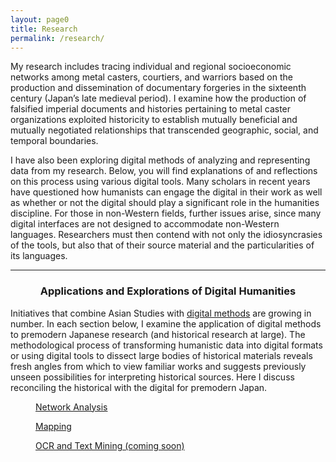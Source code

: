 ```yaml
---
layout: page0
title: Research
permalink: /research/
---
```


My research includes tracing individual and regional socioeconomic networks among metal casters, courtiers, and warriors based on the production and dissemination of documentary forgeries in the sixteenth century (Japan’s late medieval period). I examine how the production of falsified imperial documents and histories pertaining to metal caster organizations exploited historicity to establish mutually beneficial and mutually negotiated relationships that transcended geographic, social, and temporal boundaries.

I have also been exploring digital methods of analyzing and representing data from my research. Below, you will find explanations of and reflections on this process using various digital tools. Many scholars in recent years have questioned how humanists can engage the digital in their work as well as whether or not the digital should play a significant role in the humanities discipline. For those in non-Western fields, further issues arise, since many digital interfaces are not designed to accommodate non-Western languages. Researchers must then contend with not only the idiosyncrasies of the tools, but also that of their source material and the particularities of its languages.

<p></p>
<hr class="style14">
<center><h3>Applications and Explorations of Digital Humanities</h3></center>
<p></p>

Initiatives that combine Asian Studies with <a href="http://prcurtis.com/DH/resources">digital methods</a> are growing in number. In each section below, I examine the application of digital methods to premodern Japanese research (and historical research at large). The methodological process of transforming humanistic data into digital formats or using digital tools to dissect large bodies of historical materials reveals fresh angles from which to view familiar works and suggests previously unseen possibilities for interpreting historical sources. Here I discuss reconciling the historical with the digital for premodern Japan.
<p></p>
<section class="thumbnail-grid flex">
			<a href="/DH/network_analysis/" class="flex-item">
				<figure class="i1">
					<figcaption>Network Analysis</figcaption>
				</figure>
			</a>
			<a href="/DH/mapping/" class="flex-item">
				<figure class="i2">
					<figcaption>Mapping</figcaption>
				</figure>
			</a>
			<a href="#!" class="flex-item">
				<figure class="i3">
					<figcaption>OCR and Text Mining (coming soon)</figcaption>
				</figure>
			</a>
</section>
